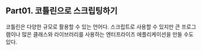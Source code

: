 ## Part01. 코틀린으로 스크립팅하기

코틀린은 다양한 규모로 활용할 수 있는 언어다. 스크립트로 사용할 수 있지만 큰 프로그램이나 많은 클래스와 라이브러리를 사용하는 엔터프라이즈 애플리케이션을 만들 수도 있다. 
